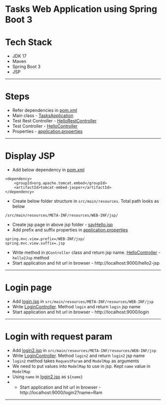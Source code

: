 # Tasks Web Application using Spring Boot 3
# Tech Stack
* JDK 17
* Maven
* Spring Boot 3
* JSP
------
# Steps
* Refer dependencies in [pom.xml](pom.xml)
* Main class - [TasksApplication](src/main/java/com/tasks/TasksAppApplication.java)
* Test Rest Controller - [HelloRestController](src/main/java/com/tasks/controller/HelloRestController.java)
* Test Controller - [HelloController](src/main/java/com/tasks/controller/HelloController.java)
* Properties - [application.properties](src/main/resources/application.properties)
------
# Display JSP
* Add below dependency in [pom.xml](pom.xml)
```
<dependency>
    <groupId>org.apache.tomcat.embed</groupId>
    <artifactId>tomcat-embed-jasper</artifactId>
</dependency>
```
* Create below folder structure in `src/main/resources`. Total path looks as below
```
/src/main/resources/META-INF/resources/WEB-INF/jsp/
```
* Create jsp page in above jsp folder - [sayHello.jsp](src/main/resources/META-INF/resources/WEB-INF/jsp/sayHello.jsp)
* Add prefix and suffix properties in [application.properties](src/main/resources/application.properties)
```
spring.mvc.view.prefix=/WEB-INF/jsp/
spring.mvc.view.suffix=.jsp
```
* Write method in `@Controller` class and return jsp name. [HelloController](src/main/java/com/tasks/controller/HelloController.java) - `hello2Jsp` method
* Start application and hit url in browser - http://localhost:9000/hello2-jsp
------
# Login page
* Add [login.jsp](src/main/resources/META-INF/resources/WEB-INF/jsp/login.jsp) in `src/main/resources/META-INF/resources/WEB-INF/jsp`
* Write [LoginController](src/main/java/com/tasks/controller/LoginController.java). Method `login` and return `login` jsp name
* Start application and hit url in browser - http://localhost:9000/login
------
# Login with request param
* Add [login2.jsp](src/main/resources/META-INF/resources/WEB-INF/jsp/login2.jsp) in `src/main/resources/META-INF/resources/WEB-INF/jsp`
* Write [LoginController](src/main/java/com/tasks/controller/LoginController.java). Method `login2` and return `login2` jsp name
* `login2` method takes `RequestParam` and `ModelMap` as arguments
* We need to put values into `ModelMap` to use in jsp. Kept `name` value in `ModelMap`
* Using `name` in [login2.jsp](src/main/resources/META-INF/resources/WEB-INF/jsp/login2.jsp) as `${name}`
* * Start application and hit url in browser - http://localhost:9000/login2?name=Ram
------